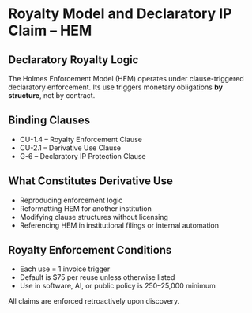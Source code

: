 # Royalty Model and Declaratory IP Claim – HEM

## Declaratory Royalty Logic

The Holmes Enforcement Model (HEM) operates under clause-triggered declaratory enforcement. Its use triggers monetary obligations **by structure**, not by contract.

## Binding Clauses

- CU-1.4 – Royalty Enforcement Clause  
- CU-2.1 – Derivative Use Clause  
- G-6 – Declaratory IP Protection Clause

## What Constitutes Derivative Use

- Reproducing enforcement logic  
- Reformatting HEM for another institution  
- Modifying clause structures without licensing  
- Referencing HEM in institutional filings or internal automation

## Royalty Enforcement Conditions

- Each use = 1 invoice trigger  
- Default is $75 per reuse unless otherwise listed  
- Use in software, AI, or public policy is $250–$25,000 minimum

All claims are enforced retroactively upon discovery.
